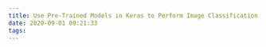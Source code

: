 ```yaml
---
title: Use Pre-Trained Models in Keras to Perform Image Classification
date: 2020-09-01 09:21:33
tags:
---
```

